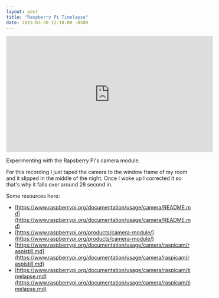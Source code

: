 ```yaml
---
layout: post
title: "Raspberry Pi Timelapse"
date: 2015-03-30 12:18:00 -0500
---
```


<iframe width="560" height="315" src="https://www.youtube.com/embed/WwIS3J9dNjE" frameborder="0" allowfullscreen></iframe>

Experimenting with the Rapsberry Pi's camera module.

For this recording I just taped the camera to the window frame of my room and it slipped in the middle of the night.
Once I woke up I corrected it so that's why it falls over around 28 second in.

Some resources here:

- [https://www.raspberrypi.org/documentation/usage/camera/README.md](https://www.raspberrypi.org/documentation/usage/camera/README.md)
- [https://www.raspberrypi.org/products/camera-module/](https://www.raspberrypi.org/products/camera-module/)
- [https://www.raspberrypi.org/documentation/usage/camera/raspicam/raspistill.md](https://www.raspberrypi.org/documentation/usage/camera/raspicam/raspistill.md)
- [https://www.raspberrypi.org/documentation/usage/camera/raspicam/timelapse.md](https://www.raspberrypi.org/documentation/usage/camera/raspicam/timelapse.md)
